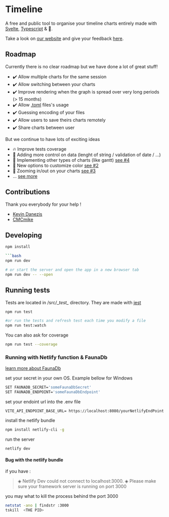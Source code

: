 # Timeline
A free and public tool to organise your timeline charts entirely made with [Svelte](https://svelte.dev/), [Typescript](https://www.typescriptlang.org/) & 💖.

Take a look on [our website](https://timeline-chart.dev/) and give your feedback [here](https://github.com/besstiolle/Timeline/issues).

## Roadmap

Currently there is no clear roadmap but we have done a lot of great stuff!

 * ✔️ Allow multiple charts for the same session
 * ✔️ Allow switching between your charts
 * ✔️ Improve rendering when the graph is spread over very long periods (> 15 months)
 * ✔️ Allow [.toml](https://github.com/toml-lang/toml) files's usage
 * ✔️ Guessing encoding of your files
 * ✔️ Allow users to save theirs charts remotely
 * ✔️ Share charts between user

But we continue to have lots of exciting ideas
 
 * 🔥 Improve tests coverage
 * 📅 Adding more control on data (lenght of string / validation of date / ...)
 * 📅 Implementing other types of charts (like gantt) [see #4](https://github.com/besstiolle/Timeline/issues/4)
 * 📅 New options to customize color [see #2](https://github.com/besstiolle/Timeline/issues/2)
 * 📅 Zooming in/out on your charts  [see #3](https://github.com/besstiolle/Timeline/issues/3)
 * ... [see more](https://github.com/besstiolle/Timeline/issues)

## Contributions

Thank you everybody for your help ! 

* [Kevin Danezis](https://github.com/besstiolle)
* [CMCmike](https://github.com/CMCmike)

## Developing

```bash
npm install

```bash
npm run dev

# or start the server and open the app in a new browser tab
npm run dev -- --open
```

## Running tests

Tests are located in /src/\__test\__ directory. They are made with [jest](https://jestjs.io/fr/)

```bash
npm run test

#or run the tests and refresh test each time you modify a file
npm run test:watch

```

You can also ask for coverage 

```bash
npm run test --coverage
```

### Running with Netlify function & FaunaDb

[learn more about FaunaDb](./FAUNADB.md)

set your secret in your own OS. Example bellow for Windows

```bash
SET FAUNADB_SECRET='someFaunaDbSecret'
SET FAUNADB_ENDPOINT='someFaunaDbEndpoint'
```

set your endoint url into the .env file

```.env
VITE_API_ENDPOINT_BASE_URL= https://localhost:8080/yourNetlifyEndPoint
```

install the netlify bundle

```bash
npm install netlify-cli -g
```
run the server

```bash
netlify dev
```

#### Bug with the netlify bundle

if you have : 

 > ◈ Netlify Dev could not connect to localhost:3000.
 > ◈ Please make sure your framework server is running on port 3000

 you may what to kill the process behind the port 3000

```bash
netstat -ano | findstr :3000
tskill  <THE PID>
```
